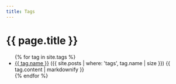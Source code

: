 ```yaml
---
title: Tags
---
```

<h1>{{ page.title }}</h1>

<ul>
  {% for tag in site.tags %}
    <li>
      <a href="{{ tag.url }}">{{ tag.name }}</a>
      ({{ site.posts | where: 'tags', tag.name | size }})
      {{ tag.content | markdownify }}
    </li>
  {% endfor %}
</ul>
